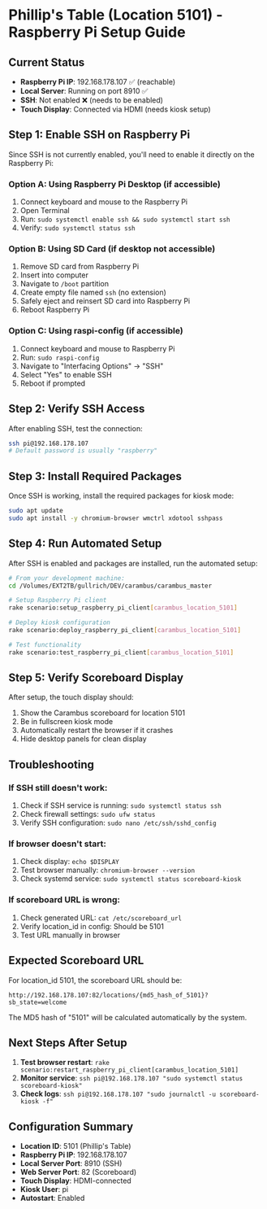 # Phillip's Table (Location 5101) - Raspberry Pi Setup Guide

## Current Status
- **Raspberry Pi IP**: 192.168.178.107 ✅ (reachable)
- **Local Server**: Running on port 8910 ✅
- **SSH**: Not enabled ❌ (needs to be enabled)
- **Touch Display**: Connected via HDMI (needs kiosk setup)

## Step 1: Enable SSH on Raspberry Pi

Since SSH is not currently enabled, you'll need to enable it directly on the Raspberry Pi:

### Option A: Using Raspberry Pi Desktop (if accessible)
1. Connect keyboard and mouse to the Raspberry Pi
2. Open Terminal
3. Run: `sudo systemctl enable ssh && sudo systemctl start ssh`
4. Verify: `sudo systemctl status ssh`

### Option B: Using SD Card (if desktop not accessible)
1. Remove SD card from Raspberry Pi
2. Insert into computer
3. Navigate to `/boot` partition
4. Create empty file named `ssh` (no extension)
5. Safely eject and reinsert SD card into Raspberry Pi
6. Reboot Raspberry Pi

### Option C: Using raspi-config (if accessible)
1. Connect keyboard and mouse to Raspberry Pi
2. Run: `sudo raspi-config`
3. Navigate to "Interfacing Options" → "SSH"
4. Select "Yes" to enable SSH
5. Reboot if prompted

## Step 2: Verify SSH Access

After enabling SSH, test the connection:

```bash
ssh pi@192.168.178.107
# Default password is usually "raspberry"
```

## Step 3: Install Required Packages

Once SSH is working, install the required packages for kiosk mode:

```bash
sudo apt update
sudo apt install -y chromium-browser wmctrl xdotool sshpass
```

## Step 4: Run Automated Setup

After SSH is enabled and packages are installed, run the automated setup:

```bash
# From your development machine:
cd /Volumes/EXT2TB/gullrich/DEV/carambus/carambus_master

# Setup Raspberry Pi client
rake scenario:setup_raspberry_pi_client[carambus_location_5101]

# Deploy kiosk configuration
rake scenario:deploy_raspberry_pi_client[carambus_location_5101]

# Test functionality
rake scenario:test_raspberry_pi_client[carambus_location_5101]
```

## Step 5: Verify Scoreboard Display

After setup, the touch display should:
1. Show the Carambus scoreboard for location 5101
2. Be in fullscreen kiosk mode
3. Automatically restart the browser if it crashes
4. Hide desktop panels for clean display

## Troubleshooting

### If SSH still doesn't work:
1. Check if SSH service is running: `sudo systemctl status ssh`
2. Check firewall settings: `sudo ufw status`
3. Verify SSH configuration: `sudo nano /etc/ssh/sshd_config`

### If browser doesn't start:
1. Check display: `echo $DISPLAY`
2. Test browser manually: `chromium-browser --version`
3. Check systemd service: `sudo systemctl status scoreboard-kiosk`

### If scoreboard URL is wrong:
1. Check generated URL: `cat /etc/scoreboard_url`
2. Verify location_id in config: Should be 5101
3. Test URL manually in browser

## Expected Scoreboard URL

For location_id 5101, the scoreboard URL should be:
```
http://192.168.178.107:82/locations/{md5_hash_of_5101}?sb_state=welcome
```

The MD5 hash of "5101" will be calculated automatically by the system.

## Next Steps After Setup

1. **Test browser restart**: `rake scenario:restart_raspberry_pi_client[carambus_location_5101]`
2. **Monitor service**: `ssh pi@192.168.178.107 "sudo systemctl status scoreboard-kiosk"`
3. **Check logs**: `ssh pi@192.168.178.107 "sudo journalctl -u scoreboard-kiosk -f"`

## Configuration Summary

- **Location ID**: 5101 (Phillip's Table)
- **Raspberry Pi IP**: 192.168.178.107
- **Local Server Port**: 8910 (SSH)
- **Web Server Port**: 82 (Scoreboard)
- **Touch Display**: HDMI-connected
- **Kiosk User**: pi
- **Autostart**: Enabled
